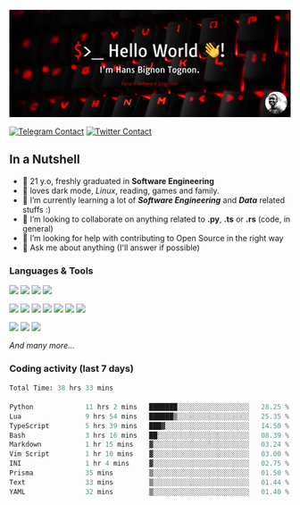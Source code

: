![Cover](assets/gh-readme-cover.png)

[![Telegram Contact](https://img.shields.io/badge/Telegram-%230088CC.svg?style=for-the-badge&logo=telegram&logoColor=white)](https://t.me/hanstobi) [![Twitter Contact](https://img.shields.io/badge/Twitter-%2308A0E9.svg?style=for-the-badge&logo=twitter&logoColor=white)](https://twitter.com/_tobihans)

## In a Nutshell
- 👤 21 y.o, freshly graduated in **Software Engineering**
- 🖤 loves dark mode, *Linux*, reading, games and family.
- 🌱 I’m currently learning a lot of ***Software Engineering*** and ***Data*** related stuffs :)
- 👯 I’m looking to collaborate on anything related to **.py**, **.ts** or **.rs** (code, in general)
- 🤔 I’m looking for help with contributing to Open Source in the right way
- 💬 Ask me about anything (I'll answer if possible)

### Languages & Tools
![](https://img.shields.io/badge/Linux-%23eab30f.svg?style=for-the-badge&logo=linux&logoColor=black) ![](https://img.shields.io/badge/Git-%23e54a2f.svg?style=for-the-badge&logo=git&logoColor=white) ![](https://img.shields.io/badge/Github-%231a1d21.svg?style=for-the-badge&logo=github&logoColor=white) ![](https://img.shields.io/badge/Docker-%230394f0.svg?style=for-the-badge&logo=docker&logoColor=white)

![](https://img.shields.io/badge/C-%231a1d21.svg?style=for-the-badge&logo=C&logoColor=white) ![](https://img.shields.io/badge/TypeScript-%230074c2.svg?style=for-the-badge&logo=typescript&logoColor=white) ![](https://img.shields.io/badge/Python-%23f0c540.svg?style=for-the-badge&logo=python) ![](https://img.shields.io/badge/Rust-%23ea4800.svg?style=for-the-badge&logo=rust) ![](https://img.shields.io/badge/Php-%237175aa.svg?style=for-the-badge&logo=php&logoColor=white) ![](https://img.shields.io/badge/HTML-%23d84924.svg?style=for-the-badge&logo=html5&logoColor=white) ![](https://img.shields.io/badge/Scss-%23c45f92.svg?style=for-the-badge&logo=sass&logoColor=white)

![](https://img.shields.io/badge/Vue-%23314559.svg?style=for-the-badge&logo=vue.js) ![](https://img.shields.io/badge/Laravel-%23e54a2f.svg?style=for-the-badge&logo=laravel&logoColor=white) ![](https://img.shields.io/badge/Adonis-%235a45ff.svg?style=for-the-badge&logo=adonisjs)

*And many more...*

### Coding activity (last 7 days)
<!--START_SECTION:waka-->

```python
Total Time: 38 hrs 33 mins

Python             11 hrs 2 mins   ███████░░░░░░░░░░░░░░░░░░   28.25 %
Lua                9 hrs 54 mins   ██████▒░░░░░░░░░░░░░░░░░░   25.35 %
TypeScript         5 hrs 39 mins   ███▓░░░░░░░░░░░░░░░░░░░░░   14.50 %
Bash               3 hrs 16 mins   ██░░░░░░░░░░░░░░░░░░░░░░░   08.39 %
Markdown           1 hr 15 mins    ▓░░░░░░░░░░░░░░░░░░░░░░░░   03.24 %
Vim Script         1 hr 10 mins    ▓░░░░░░░░░░░░░░░░░░░░░░░░   03.00 %
INI                1 hr 4 mins     ▓░░░░░░░░░░░░░░░░░░░░░░░░   02.75 %
Prisma             35 mins         ▒░░░░░░░░░░░░░░░░░░░░░░░░   01.50 %
Text               33 mins         ▒░░░░░░░░░░░░░░░░░░░░░░░░   01.44 %
YAML               32 mins         ▒░░░░░░░░░░░░░░░░░░░░░░░░   01.40 %
```

<!--END_SECTION:waka-->
